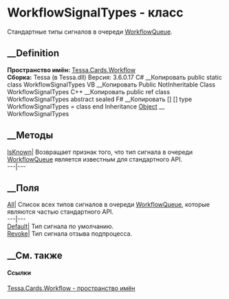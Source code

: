 # WorkflowSignalTypes - класс
Стандартные типы сигналов в очереди
[WorkflowQueue](T_Tessa_Cards_Workflow_WorkflowQueue.htm).
## __Definition
 **Пространство имён:** [Tessa.Cards.Workflow](N_Tessa_Cards_Workflow.htm)  
 **Сборка:** Tessa (в Tessa.dll) Версия: 3.6.0.17
C# __Копировать
     public static class WorkflowSignalTypes
VB __Копировать
     Public NotInheritable Class WorkflowSignalTypes
C++ __Копировать
     public ref class WorkflowSignalTypes abstract sealed
F# __Копировать
     [<AbstractClassAttribute>]
    [<SealedAttribute>]
    type WorkflowSignalTypes = class end
Inheritance
    [Object](https://learn.microsoft.com/dotnet/api/system.object) __ WorkflowSignalTypes
##  __Методы
[IsKnown](M_Tessa_Cards_Workflow_WorkflowSignalTypes_IsKnown.htm)|  Возвращает
признак того, что тип сигнала в очереди
[WorkflowQueue](T_Tessa_Cards_Workflow_WorkflowQueue.htm) является известным
для стандартного API.  
---|---  
## __Поля
[All](F_Tessa_Cards_Workflow_WorkflowSignalTypes_All.htm)|  Список всех типов
сигналов в очереди [WorkflowQueue](T_Tessa_Cards_Workflow_WorkflowQueue.htm),
которые являются частью стандартного API.  
---|---  
[Default](F_Tessa_Cards_Workflow_WorkflowSignalTypes_Default.htm)|  Тип
сигнала по умолчанию.  
[Revoke](F_Tessa_Cards_Workflow_WorkflowSignalTypes_Revoke.htm)|  Тип сигнала
отзыва подпроцесса.  
## __См. также
#### Ссылки
[Tessa.Cards.Workflow - пространство имён](N_Tessa_Cards_Workflow.htm)
